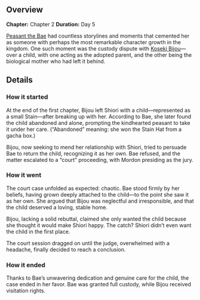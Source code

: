 <!-- title: Custody Dispute -->
<!-- quote: Someone such as you does not deserve to be this child's parent! -->
<!-- chapters: 0 -->
<!-- images: (The child dispute between Bae and Bijou) -->
<!-- model: false -->

## Overview

**Chapter:** Chapter 2
**Duration:** Day 5

[Peasant the Bae](#entry:bae-entry) had countless storylines and moments that cemented her as someone with perhaps the most remarkable character growth in the kingdom. One such moment was the custody dispute with [Koseki Bijou](#entry:bijou-entry)—over a child, with one acting as the adopted parent, and the other being the biological mother who had left it behind.

## Details

### How it started

At the end of the first chapter, Bijou left Shiori with a child—represented as a small Stain—after breaking up with her. According to Bae, she later found the child abandoned and alone, prompting the kindhearted peasant to take it under her care. (“Abandoned” meaning: she won the Stain Hat from a gacha box.)

Bijou, now seeking to mend her relationship with Shiori, tried to persuade Bae to return the child, recognizing it as her own. Bae refused, and the matter escalated to a “court” proceeding, with Mordon presiding as the jury.

### How it went

The court case unfolded as expected: chaotic. Bae stood firmly by her beliefs, having grown deeply attached to the child—to the point she saw it as her own. She argued that Bijou was neglectful and irresponsible, and that the child deserved a loving, stable home.

Bijou, lacking a solid rebuttal, claimed she only wanted the child because she thought it would make Shiori happy. The catch? Shiori didn’t even want the child in the first place.

The court session dragged on until the judge, overwhelmed with a headache, finally decided to reach a conclusion.

### How it ended

Thanks to Bae’s unwavering dedication and genuine care for the child, the case ended in her favor. Bae was granted full custody, while Bijou received visitation rights.
